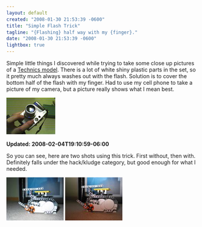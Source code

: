 ```yaml
---
layout: default
created: "2008-01-30 21:53:39 -0600"
title: "Simple Flash Trick"
tagline: "{Flashing} half way with my {finger}."
date: "2008-01-30 21:53:39 -0600"
lightbox: true
---
```




Simple little things I discovered while trying to take some close up pictures of a [Technics model][NXT].  There is a lot of white shiny plastic parts in the set, so it pretty much always washes out with the flash.  Solution is to cover the bottom half of the flash with my finger.  Had to use my cell phone to take a picture of my camera, but a picture really shows what I mean best.

<a href="/images/fingerOverFlash.jpg" data-lightbox="simpleflashtrick"><img src="/images/fingerOverFlash_tn.jpg"/></a>

**Updated: 2008-02-04T19:10:59-06:00** 

So you can see, here are two shots using this trick. First without, then with.  Definitely falls under the hack/kludge category, but good enough for what I needed.


<a href="/images/FullFlash.jpg" data-lightbox="simpleflashtrick"><img src="/images/FullFlash_tn.jpg"/></a>
<a href="/images/HalfFlash.jpg" data-lightbox="simpleflashtrick"><img src="/images/HalfFlash_tn.jpg"/></a>



[NXT]: http://mindstorms.lego.com/


